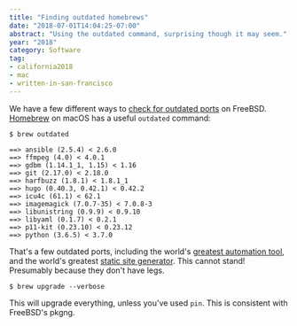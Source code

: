 ```yaml
---
title: "Finding outdated homebrews"
date: "2018-07-01T14:04:25-07:00"
abstract: "Using the outdated command, surprising though it may seem."
year: "2018"
category: Software
tag:
- california2018
- mac
- written-in-san-francisco
---
```

We have a few different ways to [check for outdated ports] on FreeBSD. [Homebrew] on macOS has a useful `outdated` command:

    $ brew outdated  
      
    ==> ansible (2.5.4) < 2.6.0
    ==> ffmpeg (4.0) < 4.0.1
    ==> gdbm (1.14.1_1, 1.15) < 1.16
    ==> git (2.17.0) < 2.18.0
    ==> harfbuzz (1.8.1) < 1.8.1_1
    ==> hugo (0.40.3, 0.42.1) < 0.42.2
    ==> icu4c (61.1) < 62.1
    ==> imagemagick (7.0.7-35) < 7.0.8-3
    ==> libunistring (0.9.9) < 0.9.10
    ==> libyaml (0.1.7) < 0.2.1
    ==> p11-kit (0.23.10) < 0.23.12
    ==> python (3.6.5) < 3.7.0

That's a few outdated ports, including the world's [greatest automation tool], and the world's greatest [static site generator]. This cannot stand! Presumably because they don't have legs.

    $ brew upgrade --verbose

This will upgrade everything, unless you've used `pin`. This is consistent with FreeBSD's pkgng.

[check for outdated ports]: https://www.freebsd.org/doc/en/books/handbook/ports-using.html#ports-upgrading "FreeBSD Handbook: Upgrading Ports"

[Homebrew]: https://brew.sh/

[static site generator]: https://gohugo.io/

[greatest automation tool]: https://www.ansible.com/

